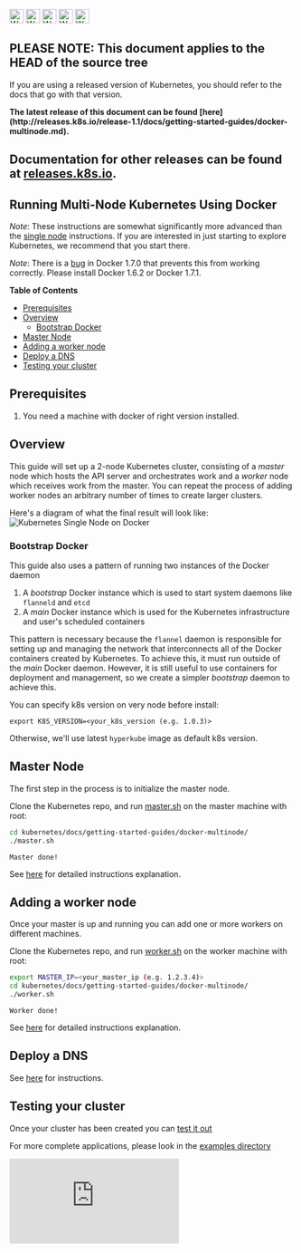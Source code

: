 <!-- BEGIN MUNGE: UNVERSIONED_WARNING -->

<!-- BEGIN STRIP_FOR_RELEASE -->

<img src="http://kubernetes.io/img/warning.png" alt="WARNING"
     width="25" height="25">
<img src="http://kubernetes.io/img/warning.png" alt="WARNING"
     width="25" height="25">
<img src="http://kubernetes.io/img/warning.png" alt="WARNING"
     width="25" height="25">
<img src="http://kubernetes.io/img/warning.png" alt="WARNING"
     width="25" height="25">
<img src="http://kubernetes.io/img/warning.png" alt="WARNING"
     width="25" height="25">

<h2>PLEASE NOTE: This document applies to the HEAD of the source tree</h2>

If you are using a released version of Kubernetes, you should
refer to the docs that go with that version.

<strong>
The latest release of this document can be found
[here](http://releases.k8s.io/release-1.1/docs/getting-started-guides/docker-multinode.md).

Documentation for other releases can be found at
[releases.k8s.io](http://releases.k8s.io).
</strong>
--

<!-- END STRIP_FOR_RELEASE -->

<!-- END MUNGE: UNVERSIONED_WARNING -->
Running Multi-Node Kubernetes Using Docker
------------------------------------------

_Note_:
These instructions are somewhat significantly more advanced than the [single node](docker.md) instructions.  If you are
interested in just starting to explore Kubernetes, we recommend that you start there.

_Note_:
There is a [bug](https://github.com/docker/docker/issues/14106) in Docker 1.7.0 that prevents this from working correctly.
Please install Docker 1.6.2 or Docker 1.7.1.

**Table of Contents**

- [Prerequisites](#prerequisites)
- [Overview](#overview)
  - [Bootstrap Docker](#bootstrap-docker)
- [Master Node](#master-node)
- [Adding a worker node](#adding-a-worker-node)
- [Deploy a DNS](#deploy-a-dns)
- [Testing your cluster](#testing-your-cluster)

## Prerequisites

1. You need a machine with docker of right version installed.

## Overview

This guide will set up a 2-node Kubernetes cluster, consisting of a _master_ node which hosts the API server and orchestrates work
and a _worker_ node which receives work from the master.  You can repeat the process of adding worker nodes an arbitrary number of
times to create larger clusters.

Here's a diagram of what the final result will look like:
![Kubernetes Single Node on Docker](k8s-docker.png)

### Bootstrap Docker

This guide also uses a pattern of running two instances of the Docker daemon
   1) A _bootstrap_ Docker instance which is used to start system daemons like `flanneld` and `etcd`
   2) A _main_ Docker instance which is used for the Kubernetes infrastructure and user's scheduled containers

This pattern is necessary because the `flannel` daemon is responsible for setting up and managing the network that interconnects
all of the Docker containers created by Kubernetes.  To achieve this, it must run outside of the _main_ Docker daemon.  However,
it is still useful to use containers for deployment and management, so we create a simpler _bootstrap_ daemon to achieve this.

You can specify k8s version on very node before install:

```
export K8S_VERSION=<your_k8s_version (e.g. 1.0.3)>
```

Otherwise, we'll use latest `hyperkube` image as default k8s version.

## Master Node

The first step in the process is to initialize the master node.

Clone the Kubernetes repo, and run [master.sh](docker-multinode/master.sh) on the master machine with root:

```sh
cd kubernetes/docs/getting-started-guides/docker-multinode/
./master.sh
```

`Master done!`

See [here](docker-multinode/master.md) for detailed instructions explanation.

## Adding a worker node

Once your master is up and running you can add one or more workers on different machines.

Clone the Kubernetes repo, and run [worker.sh](docker-multinode/worker.sh) on the worker machine with root:

```sh
export MASTER_IP=<your_master_ip (e.g. 1.2.3.4)>
cd kubernetes/docs/getting-started-guides/docker-multinode/
./worker.sh
```

`Worker done!`

See [here](docker-multinode/worker.md) for detailed instructions explanation.

## Deploy a DNS

See [here](docker-multinode/deployDNS.md) for instructions.

## Testing your cluster

Once your cluster has been created you can [test it out](docker-multinode/testing.md)

For more complete applications, please look in the [examples directory](../../examples/)


<!-- BEGIN MUNGE: GENERATED_ANALYTICS -->
[![Analytics](https://kubernetes-site.appspot.com/UA-36037335-10/GitHub/docs/getting-started-guides/docker-multinode.md?pixel)]()
<!-- END MUNGE: GENERATED_ANALYTICS -->
